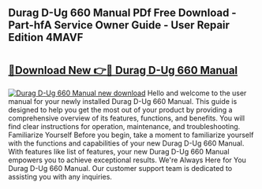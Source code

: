 ## Durag D-Ug 660 Manual PDf Free Download - Part-hfA Service Owner Guide - User Repair Edition 4MAVF

# <h2><a href="http://cf2569.oget.top/?id=Durag+D-Ug+660+Manual">🔗Download New 👉🔴 Durag D-Ug 660 Manual</a></h2>

[![Durag D-Ug 660 Manual new download](https://i.imgur.com/5g1atiW.png)](http://cf2569.oget.top/?id=Durag+D-Ug+660+Manual)
Hello and welcome to the user manual for your newly installed Durag D-Ug 660 Manual. This guide is designed to help you get the most out of your product by providing a comprehensive overview of its features, functions, and benefits. You will find clear instructions for operation, maintenance, and troubleshooting. Familiarize Yourself Before you begin, take a moment to familiarize yourself with the functions and capabilities of your new Durag D-Ug 660 Manual. With features like list of features, your new Durag D-Ug 660 Manual empowers you to achieve exceptional results. We're Always Here for You Durag D-Ug 660 Manual. Our customer support team is dedicated to assisting you with any inquiries.

